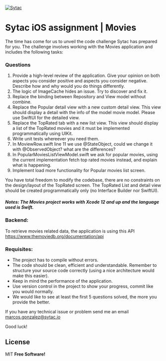 [![Sytac](https://sytac.io/images/2017/11/logo.svg)](http://sytac.io)
# Sytac iOS assignment | Movies

The time has come for us to unveil the code challenge Sytac has prepared for you. The challenge involves working with the Movies application and includes the following tasks:

### Questions

1. Provide a high-level review of the application. Give your opinion on both aspects you consider positive and aspects you consider negative. Describe how and why would you do things differently.  
2. The logic of ImageCache hides an issue. Try to discover and fix it.
3. Replace the binding between Repository and View model without combine.
4. Replace the Popular detail view with a new custom detail view. This view should display a detail with the info of the model movie model. Please use SwiftUI for the detailed view.
5. Replace the TopRated tab with a new list view. This view should display a list of the TopRated movies and it must be implemented programmatically using UIKit.
6. Write unit tests whereever you need them.
7. In MoviewRow.swift line 11 we use @StateObject, could we change it with @ObservedObject? what are the differences?
8. In PopularMoviesListViewModel.swift we ask for popular movies, using the current implementation fetch top rated movies instead, and explain what is happening.
9. Implement load more functionality for Popular movies list screen.


You have total freedom to modify the codebase, there are no constraints on the design/layout of the TopRated screen. The TopRated List and detail view should be created programmatically only (no Interface Builder nor SwiftUI). 

##### Notes: The Movies project works with Xcode 12 and up and the language used is Swift.

### Backend:
To retrieve movies related data, the application is using this API
https://www.themoviedb.org/documentation/api

### Requisites:
- The project has to compile without errors.
- The code should be clean, efficient and understandable. Remember to
structure your source code correctly (using a nice architecture would
make this easier).
- Keep in mind the performance of the application.
- Use version control in the project to show your progress, commit like you
would normally.
- We would like to see at least the first 5 questions solved, the more you provide the better.

If you have any technical issue or problem send me an email
marcos.gonzalez@sytac.io

Good luck!

## License

MIT
**Free Software!**
